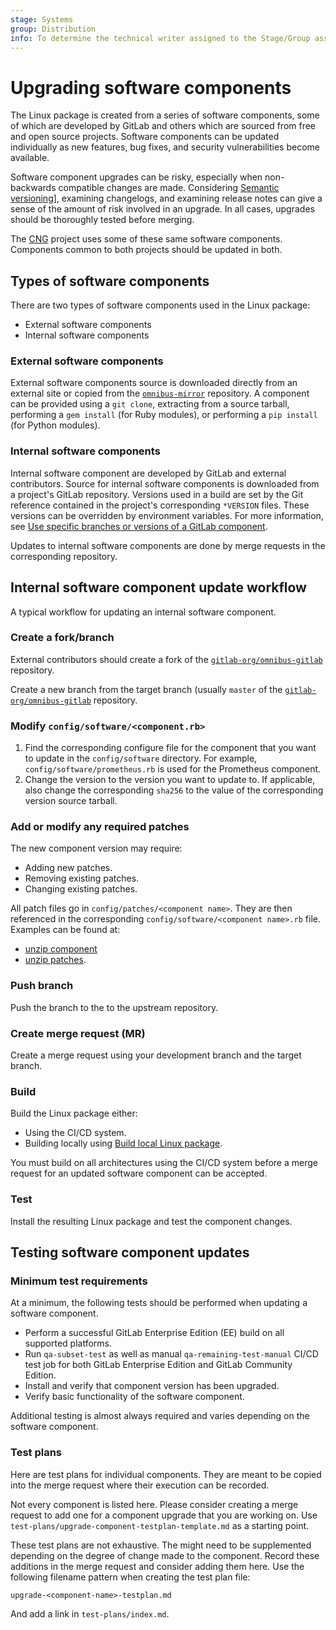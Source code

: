 ```yaml
---
stage: Systems
group: Distribution
info: To determine the technical writer assigned to the Stage/Group associated with this page, see https://handbook.gitlab.com/handbook/product/ux/technical-writing/#assignments
---
```


# Upgrading software components

The Linux package is created from a series of software components, some of which
are developed by GitLab and others which are sourced from free and open source
projects. Software components can be updated individually as new features, bug
fixes, and security vulnerabilities become available.

Software component upgrades can be risky, especially when non-backwards
compatible changes are made. Considering [Semantic versioning](https://semver.org/)], examining changelogs, and examining release
notes can give a sense of the amount of risk involved in an upgrade. In all
cases, upgrades should be thoroughly tested before merging.

The [CNG](https://gitlab.com/gitlab-org/build/CNG) project uses some of these
same software components. Components common to both projects should be updated
in both.

## Types of software components

There are two types of software components used in the Linux package:

- External software components
- Internal software components

### External software components

External software components source is downloaded directly from an external site
or copied from the
[`omnibus-mirror`](https://gitlab.com/gitlab-org/build/omnibus-mirror) repository.
A component can be provided using a `git clone`, extracting from a source
tarball, performing a `gem install` (for Ruby modules), or performing a `pip
install` (for Python modules).

### Internal software components

Internal software component are developed by GitLab and external contributors.
Source for internal software components is downloaded from a project's GitLab
repository. Versions used in a build are set by the Git reference contained in
the project's corresponding `*VERSION` files. These versions can be overridden
by environment variables. For more information, see
[Use specific branches or versions of a GitLab component](../build/team_member_docs.md#use-specific-branches-or-versions-of-a-gitlab-component).

Updates to internal software components are done by merge requests in the
corresponding repository.

## Internal software component update workflow

A typical workflow for updating an internal software component.

### Create a fork/branch

External contributors should create a fork of the
[`gitlab-org/omnibus-gitlab`](https://gitlab.com/gitlab-org/omnibus-gitlab) repository.

Create a new branch from the target branch (usually `master` of the
[`gitlab-org/omnibus-gitlab`](https://gitlab.com/gitlab-org/omnibus-gitlab) repository.

### Modify `config/software/<component.rb>`

1. Find the corresponding configure file for the component that you want to update in the `config/software` directory.
   For example, `config/software/prometheus.rb` is used for the Prometheus component.
1. Change the version to the version you want to update to. If applicable, also change the corresponding `sha256` to the
   value of the corresponding version source tarball.

### Add or modify any required patches

The new component version may require:

- Adding new patches.
- Removing existing patches.
- Changing existing patches.

All patch files go in `config/patches/<component name>`. They are then
referenced in the corresponding `config/software/<component name>.rb` file.
Examples can be found at:

- [unzip component](https://gitlab.com/gitlab-org/omnibus-gitlab/-/blob/master/config/software/unzip.rb)
- [unzip patches](https://gitlab.com/gitlab-org/omnibus-gitlab/-/tree/master/config/patches/unzip).

### Push branch

Push the branch to the to the upstream repository.

### Create merge request (MR)

Create a merge request using your development branch and the target branch.

### Build

Build the Linux package either:

- Using the CI/CD system.
- Building locally using [Build local Linux package](../build/build_package.md).

You must build on all architectures using the CI/CD system before a merge
request for an updated software component can be accepted.

### Test

Install the resulting Linux package and test the component changes.

## Testing software component updates

### Minimum test requirements

At a minimum, the following tests should be performed when updating a software
component.

- Perform a successful GitLab Enterprise Edition (EE) build on all supported platforms.
- Run `qa-subset-test` as well as manual `qa-remaining-test-manual` CI/CD test job for both GitLab Enterprise Edition and GitLab Community Edition.
- Install and verify that component version has been upgraded.
- Verify basic functionality of the software component.

Additional testing is almost always required and varies depending on the
software component.

### Test plans

Here are test plans for individual components. They are meant to be copied into
the merge request where their execution can be recorded.

Not every component is listed here. Please consider creating a merge request to
add one for a component upgrade that you are working on. Use
`test-plans/upgrade-component-testplan-template.md` as a starting point.

These test plans are not exhaustive. The might need to be supplemented depending
on the degree of change made to the component. Record these additions in the
merge request and consider adding them here. Use the following filename pattern
when creating the test plan file:

```plaintext
upgrade-<component-name>-testplan.md
```

And add a link in `test-plans/index.md`.
